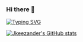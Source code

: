 ### Hi there 👋
[![Typing SVG](https://readme-typing-svg.herokuapp.com?size=19&color=000000&background=FDFFE44E&center=true&vCenter=true&lines=Take+some+tea+and+have+a+seat)](https://git.io/typing-svg)

[![Jkeezander's GitHub stats](https://github-readme-stats.vercel.app/api?username=jkeezander)](https://github.com/anuraghazra/github-readme-stats)

